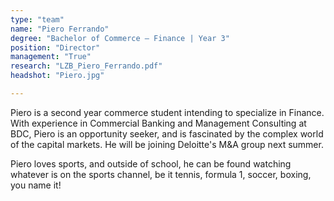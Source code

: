 ```yaml
---
type: "team"
name: "Piero Ferrando"
degree: "Bachelor of Commerce – Finance | Year 3"
position: "Director"
management: "True"
research: "LZB_Piero_Ferrando.pdf"
headshot: "Piero.jpg"

---
```


Piero is a second year commerce student intending to specialize in Finance. With experience in Commercial Banking and Management Consulting at BDC, Piero is an opportunity seeker, and is fascinated by the complex world of the capital markets. He will be joining Deloitte's M&A group next summer.

Piero loves sports, and outside of school, he can be found watching whatever is on the sports channel, be it tennis, formula 1, soccer, boxing, you name it!


